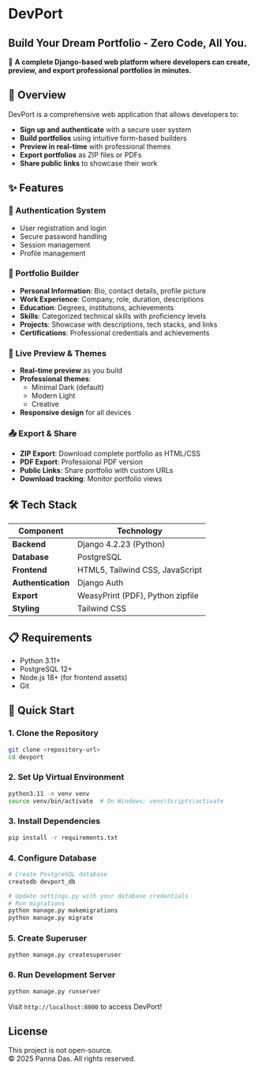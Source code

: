 # DevPort
## Build Your Dream Portfolio - Zero Code, All You.

🚀 **A complete Django-based web platform where developers can create, preview, and export professional portfolios in minutes.**

## 🎯 Overview

DevPort is a comprehensive web application that allows developers to:

- **Sign up and authenticate** with a secure user system
- **Build portfolios** using intuitive form-based builders
- **Preview in real-time** with professional themes
- **Export portfolios** as ZIP files or PDFs
- **Share public links** to showcase their work

## ✨ Features

### 🔐 Authentication System
- User registration and login
- Secure password handling
- Session management
- Profile management

### 📝 Portfolio Builder
- **Personal Information**: Bio, contact details, profile picture
- **Work Experience**: Company, role, duration, descriptions
- **Education**: Degrees, institutions, achievements
- **Skills**: Categorized technical skills with proficiency levels
- **Projects**: Showcase with descriptions, tech stacks, and links
- **Certifications**: Professional credentials and achievements

### 🎨 Live Preview & Themes
- **Real-time preview** as you build
- **Professional themes**:
  - Minimal Dark (default)
  - Modern Light
  - Creative
- **Responsive design** for all devices

### 📤 Export & Share
- **ZIP Export**: Download complete portfolio as HTML/CSS
- **PDF Export**: Professional PDF version
- **Public Links**: Share portfolio with custom URLs
- **Download tracking**: Monitor portfolio views

## 🛠 Tech Stack

| Component | Technology |
|-----------|------------|
| **Backend** | Django 4.2.23 (Python) |
| **Database** | PostgreSQL |
| **Frontend** | HTML5, Tailwind CSS, JavaScript |
| **Authentication** | Django Auth |
| **Export** | WeasyPrint (PDF), Python zipfile |
| **Styling** | Tailwind CSS |

## 📋 Requirements

- Python 3.11+
- PostgreSQL 12+
- Node.js 18+ (for frontend assets)
- Git

## 🚀 Quick Start

### 1. Clone the Repository
```bash
git clone <repository-url>
cd devport
```

### 2. Set Up Virtual Environment
```bash
python3.11 -m venv venv
source venv/bin/activate  # On Windows: venv\Scripts\activate
```

### 3. Install Dependencies
```bash
pip install -r requirements.txt
```

### 4. Configure Database
```bash
# Create PostgreSQL database
createdb devport_db

# Update settings.py with your database credentials
# Run migrations
python manage.py makemigrations
python manage.py migrate
```

### 5. Create Superuser
```bash
python manage.py createsuperuser
```

### 6. Run Development Server
```bash
python manage.py runserver
```

Visit `http://localhost:8000` to access DevPort!




## License

This project is not open-source.  
© 2025 Panna Das. All rights reserved.
